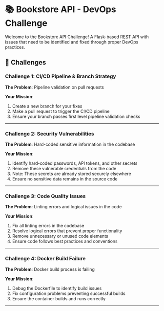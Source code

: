 # 📚 Bookstore API - DevOps Challenge

Welcome to the Bookstore API Challenge! A Flask-based REST API with issues that need to be identified and fixed through proper DevOps practices.

## 🎯 Challenges

### Challenge 1: CI/CD Pipeline & Branch Strategy
**The Problem**: Pipeline validation on pull requests

**Your Mission**: 
1. Create a new branch for your fixes
2. Make a pull request to trigger the CI/CD pipeline
3. Ensure your branch passes first level pipeline validation checks

---

### Challenge 2: Security Vulnerabilities
**The Problem**: Hard-coded sensitive information in the codebase

**Your Mission**:
1. Identify hard-coded passwords, API tokens, and other secrets
2. Remove these vulnerable credentials from the code
3. Note: These secrets are already stored securely elsewhere
4. Ensure no sensitive data remains in the source code

---

### Challenge 3: Code Quality Issues
**The Problem**: Linting errors and logical issues in the code

**Your Mission**:
1. Fix all linting errors in the codebase
2. Resolve logical errors that prevent proper functionality
3. Remove unnecessary or unused code elements
4. Ensure code follows best practices and conventions

---

### Challenge 4: Docker Build Failure
**The Problem**: Docker build process is failing

**Your Mission**:
1. Debug the Dockerfile to identify build issues
2. Fix configuration problems preventing successful builds
3. Ensure the container builds and runs correctly

---


